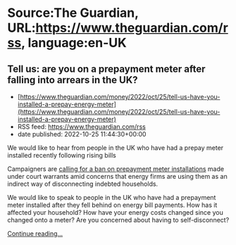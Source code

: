 # Source:The Guardian, URL:https://www.theguardian.com/rss, language:en-UK

## Tell us: are you on a prepayment meter after falling into arrears in the UK?
 - [https://www.theguardian.com/money/2022/oct/25/tell-us-have-you-installed-a-prepay-energy-meter](https://www.theguardian.com/money/2022/oct/25/tell-us-have-you-installed-a-prepay-energy-meter)
 - RSS feed: https://www.theguardian.com/rss
 - date published: 2022-10-25 11:44:30+00:00

<p>We would like to hear from people in the UK who have had a prepay meter installed recently following rising bills</p><p>Campaigners are <a href="https://www.theguardian.com/society/2022/nov/29/calls-for-uk-ban-on-pre-payment-meter-installations-made-under-court-warrants">calling for a ban on prepayment meter installations</a> made under court warrants amid concerns that energy firms are using them as an indirect way of disconnecting indebted households.</p><p>We would like to speak to people in the UK who have had a prepayment meter installed after they fell behind on energy bill payments. How has it affected your household? How have your energy costs changed since you changed onto a meter? Are you concerned about having to self-disconnect?</p> <a href="https://www.theguardian.com/money/2022/oct/25/tell-us-have-you-installed-a-prepay-energy-meter">Continue reading...</a>

